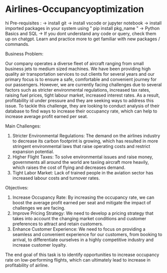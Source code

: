 # Airlines-Occupancyoptimization
hi
Pre-requisites : 
-> install git
-> install vscode or jupyter notebook
-> install imported packages in your system using " pip install pkg_name "
-> Python Basics and SQL
-> If you dont understand any code or query, check them up on chatgpt. Learn and practice more to get familiar with new packages / commands.

Business Problem:

Our company operates a diverse fleet of aircraft ranging from small business jets to medium sized machines. We have been providing high quality air transportation services to out clients for several years and our primary focus is to ensure a safe, comfortable and convenient journey for our passengers. However, we are currently facing challenges due to several factors such as stricter environmental regulations, increased tax rates, raising fuel prices, tight labour market, increased interest rates. As a result, profitability id under pressure and they are seeking ways to address this issue. To tackle this challenge, they are looking to conduct analysis of their database to find ways to increase their occupancy rate, which can help to increase average profit earned per seat.

Main Challenges:

1.	Stricter Environmental Regulations: The demand on the airlines industry to decrease its carbon footprint is growing, which has resulted in more stringent environmental laws that raise operating costs and restrict expansion potential.
2.	Higher Flight Taxes: To solve environmental issues and raise money, governments all around the world are taxiing aircraft more heavily, which raises the cost of flying and decreases demand.
3.	Tight Labor Market: Lack of trained people in the aviation sector has increased labour costs and turnover rates.

Objectives:

1.	Increase Occupancy Rate: By increasing the occupancy rate, we can boost the average profit earned per seat and mitigate the impact of challenges we are facing.
2.	Improve Pricing Strategy: We need to develop a pricing strategy that takes into account the changing market conditions and customer preferences to attract and retain customers.
3.	Enhance Customer Experience: We need to focus on providing a seamless and convenient experience for our customers, from booking to arrival, to differentiate ourselves in a highly competitive industry and increase customer loyalty.

The end goal of this task is to identify opportunities to increase occupancy rate on low-performing flights, which can ultimately lead to increase in profitability of airline. 
